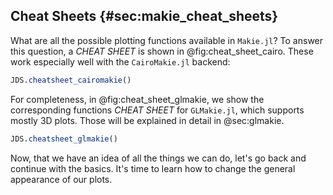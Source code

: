 ## Cheat Sheets {#sec:makie_cheat_sheets}

What are all the possible plotting functions available in `Makie.jl`?
To answer this question, a _CHEAT SHEET_ is shown in @fig:cheat_sheet_cairo.
These work especially well with the `CairoMakie.jl` backend:

```jl
JDS.cheatsheet_cairomakie()
```

For completeness, in @fig:cheat_sheet_glmakie, we show the corresponding functions _CHEAT SHEET_ for `GLMakie.jl`, which supports mostly 3D plots.
Those will be explained in detail in @sec:glmakie.

```jl
JDS.cheatsheet_glmakie()
```

Now, that we have an idea of all the things we can do, let's go back and continue with the basics.
It's time to learn how to change the general appearance of our plots.
